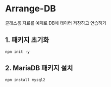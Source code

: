 # Arrange-DB
클래스룸 자료를 예제로 DB에 데이터 저장하고 연습하기

## 1. 패키지 초기화
```
npm init -y
```

## 2. MariaDB 패키지 설치
```
npm install mysql2
```